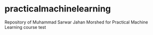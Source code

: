 # practicalmachinelearning
Repository of Muhammad Sarwar Jahan Morshed for Practical Machine Learning course
test
